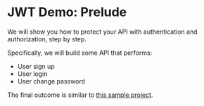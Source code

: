 # JWT Demo: Prelude

We will show you how to protect your API with authentication and authorization, step by step.

Specifically, we will build some API that performs:

* User sign up
* User login
* User change password

The final outcome is similar to [this sample project](https://github.com/thoughtworks-jumpstart/express_passport_mongoose_example).

